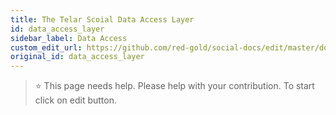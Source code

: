 ```yaml
---
title: The Telar Scoial Data Access Layer
id: data_access_layer
sidebar_label: Data Access
custom_edit_url: https://github.com/red-gold/social-docs/edit/master/docs/reference/actions.md
original_id: data_access_layer
---
```


 > ⭐️ This page needs help. Please help with your contribution. To start click on edit button.
